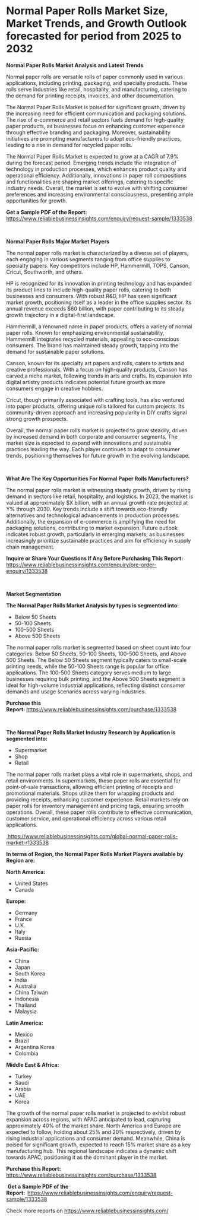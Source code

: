 <p><h1>Normal Paper Rolls Market Size, Market Trends, and Growth Outlook forecasted for period from 2025 to 2032</h1></p><p><strong>Normal Paper Rolls Market Analysis and Latest Trends</strong></p>
<p><p>Normal paper rolls are versatile rolls of paper commonly used in various applications, including printing, packaging, and specialty products. These rolls serve industries like retail, hospitality, and manufacturing, catering to the demand for printing receipts, invoices, and other documentation.</p><p>The Normal Paper Rolls Market is poised for significant growth, driven by the increasing need for efficient communication and packaging solutions. The rise of e-commerce and retail sectors fuels demand for high-quality paper products, as businesses focus on enhancing customer experience through effective branding and packaging. Moreover, sustainability initiatives are prompting manufacturers to adopt eco-friendly practices, leading to a rise in demand for recycled paper rolls.</p><p>The Normal Paper Rolls Market is expected to grow at a CAGR of 7.9% during the forecast period. Emerging trends include the integration of technology in production processes, which enhances product quality and operational efficiency. Additionally, innovations in paper roll compositions and functionalities are shaping market offerings, catering to specific industry needs. Overall, the market is set to evolve with shifting consumer preferences and increasing environmental consciousness, presenting ample opportunities for growth.</p></p>
<p><strong>Get a Sample PDF of the Report:&nbsp;</strong> <a href="https://www.reliablebusinessinsights.com/enquiry/request-sample/1333538?utm_campaign=2662&utm_medium=2&utm_source=Github&utm_content=ia&utm_term=24032025&utm_id=normal-paper-rolls">https://www.reliablebusinessinsights.com/enquiry/request-sample/1333538</a></p>
<p>&nbsp;</p>
<p><strong>Normal Paper Rolls Major Market Players</strong></p>
<p><p>The normal paper rolls market is characterized by a diverse set of players, each engaging in various segments ranging from office supplies to specialty papers. Key competitors include HP, Hammermill, TOPS, Canson, Cricut, Southworth, and others. </p><p>HP is recognized for its innovation in printing technology and has expanded its product lines to include high-quality paper rolls, catering to both businesses and consumers. With robust R&D, HP has seen significant market growth, positioning itself as a leader in the office supplies sector. Its annual revenue exceeds $60 billion, with paper contributing to its steady growth trajectory in a digital-first landscape.</p><p>Hammermill, a renowned name in paper products, offers a variety of normal paper rolls. Known for emphasizing environmental sustainability, Hammermill integrates recycled materials, appealing to eco-conscious consumers. The brand has maintained steady growth, tapping into the demand for sustainable paper solutions.</p><p>Canson, known for its specialty art papers and rolls, caters to artists and creative professionals. With a focus on high-quality products, Canson has carved a niche market, following trends in arts and crafts. Its expansion into digital artistry products indicates potential future growth as more consumers engage in creative hobbies.</p><p>Cricut, though primarily associated with crafting tools, has also ventured into paper products, offering unique rolls tailored for custom projects. Its community-driven approach and increasing popularity in DIY crafts signal strong growth prospects.</p><p>Overall, the normal paper rolls market is projected to grow steadily, driven by increased demand in both corporate and consumer segments. The market size is expected to expand with innovations and sustainable practices leading the way. Each player continues to adapt to consumer trends, positioning themselves for future growth in the evolving landscape.</p></p>
<p>&nbsp;</p>
<p><strong>What Are The Key Opportunities For Normal Paper Rolls Manufacturers?</strong></p>
<p><p>The normal paper rolls market is witnessing steady growth, driven by rising demand in sectors like retail, hospitality, and logistics. In 2023, the market is valued at approximately $X billion, with an annual growth rate projected at Y% through 2030. Key trends include a shift towards eco-friendly alternatives and technological advancements in production processes. Additionally, the expansion of e-commerce is amplifying the need for packaging solutions, contributing to market expansion. Future outlook indicates robust growth, particularly in emerging markets, as businesses increasingly prioritize sustainable practices and aim for efficiency in supply chain management.</p></p>
<p><strong>Inquire or Share Your Questions If Any Before Purchasing This Report:</strong> <a href="https://www.reliablebusinessinsights.com/enquiry/pre-order-enquiry/1333538?utm_campaign=2662&utm_medium=2&utm_source=Github&utm_content=ia&utm_term=24032025&utm_id=normal-paper-rolls">https://www.reliablebusinessinsights.com/enquiry/pre-order-enquiry/1333538</a></p>
<p>&nbsp;</p>
<p><strong>Market Segmentation</strong></p>
<p><strong>The Normal Paper Rolls Market Analysis by types is segmented into:</strong></p>
<p><ul><li>Below 50 Sheets</li><li>50-100 Sheets</li><li>100-500 Sheets</li><li>Above 500 Sheets</li></ul></p>
<p><p>The normal paper rolls market is segmented based on sheet count into four categories: Below 50 Sheets, 50-100 Sheets, 100-500 Sheets, and Above 500 Sheets. The Below 50 Sheets segment typically caters to small-scale printing needs, while the 50-100 Sheets range is popular for office applications. The 100-500 Sheets category serves medium to large businesses requiring bulk printing, and the Above 500 Sheets segment is ideal for high-volume industrial applications, reflecting distinct consumer demands and usage scenarios across varying industries.</p></p>
<p><strong>Purchase this Report:&nbsp;</strong><a href="https://www.reliablebusinessinsights.com/purchase/1333538?utm_campaign=2662&utm_medium=2&utm_source=Github&utm_content=ia&utm_term=24032025&utm_id=normal-paper-rolls">https://www.reliablebusinessinsights.com/purchase/1333538</a></p>
<p>&nbsp;</p>
<p><strong>The Normal Paper Rolls Market Industry Research by Application is segmented into:</strong></p>
<p><ul><li>Supermarket</li><li>Shop</li><li>Retail</li></ul></p>
<p><p>The normal paper rolls market plays a vital role in supermarkets, shops, and retail environments. In supermarkets, these paper rolls are essential for point-of-sale transactions, allowing efficient printing of receipts and promotional materials. Shops utilize them for wrapping products and providing receipts, enhancing customer experience. Retail markets rely on paper rolls for inventory management and pricing tags, ensuring smooth operations. Overall, these paper rolls contribute to effective communication, customer service, and operational efficiency across various retail applications.</p></p>
<p><a href="https://www.reliablebusinessinsights.com/global-normal-paper-rolls-market-r1333538?utm_campaign=2662&utm_medium=2&utm_source=Github&utm_content=ia&utm_term=24032025&utm_id=normal-paper-rolls">&nbsp;https://www.reliablebusinessinsights.com/global-normal-paper-rolls-market-r1333538</a></p>
<p><strong>In terms of Region, the Normal Paper Rolls Market Players available by Region are:</strong></p>
<p>
    <p> <strong> North America: </strong>
        <ul>
            <li>United States</li>
            <li>Canada</li>
        </ul>
        </p> 
    <p> <strong> Europe: </strong>
        <ul>
            <li>Germany</li>
            <li>France</li>
            <li>U.K.</li>
            <li>Italy</li>
            <li>Russia</li>
        </ul>
        </p> 
    <p> <strong> Asia-Pacific: </strong>
        <ul>
            <li>China</li>
            <li>Japan</li>
            <li>South Korea</li>
            <li>India</li>
            <li>Australia</li>
            <li>China Taiwan</li>
            <li>Indonesia</li>
            <li>Thailand</li>
            <li>Malaysia</li>
        </ul>
        </p> 
    <p> <strong> Latin America: </strong>
        <ul>
            <li>Mexico</li>
            <li>Brazil</li>
            <li>Argentina Korea</li>
            <li>Colombia</li>
        </ul>
        </p> 
    <p> <strong> Middle East & Africa: </strong>
        <ul>
            <li>Turkey</li>
            <li>Saudi</li>
            <li>Arabia</li>
            <li>UAE</li>
            <li>Korea</li>
        </ul>
    </p>
    </p>
<p><p>The growth of the normal paper rolls market is projected to exhibit robust expansion across regions, with APAC anticipated to lead, capturing approximately 40% of the market share. North America and Europe are expected to follow, holding about 25% and 20% respectively, driven by rising industrial applications and consumer demand. Meanwhile, China is poised for significant growth, expected to reach 15% market share as a key manufacturing hub. This regional landscape indicates a dynamic shift towards APAC, positioning it as the dominant player in the market.</p></p>
<p><strong>Purchase this Report: </strong><a href="https://www.reliablebusinessinsights.com/purchase/1333538?utm_campaign=2662&utm_medium=2&utm_source=Github&utm_content=ia&utm_term=24032025&utm_id=normal-paper-rolls">https://www.reliablebusinessinsights.com/purchase/1333538</a></p>
<p>&nbsp;<strong>Get a Sample PDF of the Report:&nbsp;&nbsp;</strong><a href="https://www.reliablebusinessinsights.com/enquiry/request-sample/1333538?utm_campaign=2662&utm_medium=2&utm_source=Github&utm_content=ia&utm_term=24032025&utm_id=normal-paper-rolls">https://www.reliablebusinessinsights.com/enquiry/request-sample/1333538</a></p>
<p><strong></strong></p>
<p>Check more reports on <a href="https://www.reliablebusinessinsights.com/?utm_campaign=2662&utm_medium=2&utm_source=Github&utm_content=ia&utm_term=24032025&utm_id=normal-paper-rolls">https://www.reliablebusinessinsights.com/</a></p>
